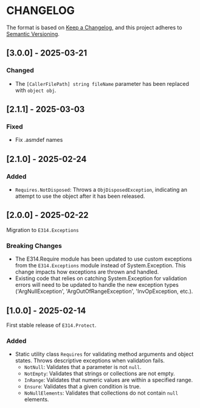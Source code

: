 # CHANGELOG

The format is based on [Keep a Changelog](https://keepachangelog.com/en/1.1.0/),
and this project adheres to [Semantic Versioning](https://semver.org/spec/v2.0.0.html).

## [3.0.0] - 2025-03-21

### Changed

- The `[CallerFilePath] string fileName` parameter has been replaced with `object obj`.

## [2.1.1] - 2025-03-03

### Fixed

- Fix .asmdef names

## [2.1.0] - 2025-02-24

### Added

- `Requires.NotDisposed`: Throws a `ObjDisposedException`, indicating an attempt to use the object after it has been released.

## [2.0.0] - 2025-02-22

Migration to `E314.Exceptions`

### Breaking Changes

- The E314.Require module has been updated to use custom exceptions from the `E314.Exceptions` module instead of System.Exception. This change impacts how exceptions are thrown and handled.
- Existing code that relies on catching System.Exception for validation errors will need to be updated to handle the new exception types ('ArgNullException', 'ArgOutOfRangeException', 'InvOpException, etc.).

## [1.0.0] - 2025-02-14

First stable release of `E314.Protect`.

### Added

- Static utility class `Requires` for validating method arguments and object states. Throws descriptive exceptions when validation fails.
  - `NotNull`: Validates that a parameter is not `null`.
  - `NotEmpty`: Validates that strings or collections are not empty.
  - `InRange`: Validates that numeric values are within a specified range.
  - `Ensure`: Validates that a given condition is true.
  - `NoNullElements`: Validates that collections do not contain `null` elements.
